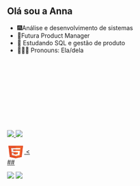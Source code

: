 ## Olá sou a Anna
- 🎆Análise e desenvolvimento de sistemas
- 🧠Futura Product Manager 
- 🎯 Estudando SQL e gestão de produto
- 🙋🏼‍♀️ Pronouns: Ela/dela


<div>
 <a href="https://github.com/annaceliaarantes">
  <img height="180em" src="https://github-readme-stats.vercel.app/api?username=annaceliaarantes&show_icons=false&theme=dracula&include_all_commits=true&count_private=true"/>
  <img height="180em" src="https://github-readme-stats.vercel.app/api/top-langs/?username=annaceliaarantes&layout=compact&langs_count=16&theme=dracula"/><img height="180em"                             
                                         
</div>
 <div style="display: inline_block"><br>
        <img align="center" alt="Rafa-HTML" height="30" width="40" src="https://raw.githubusercontent.com/devicons/devicon/master/icons/html5/html5-original.svg"   
         <img align="center" alt="Rafa-Python" height="30" width="40" src="https://raw.githubusercontent.com/devicons/devicon/master/icons/python/python-original.svg">
   <
</div>
  ##
 
<div> 

  <a href = "mailto:annaceliaarantes03@gmail.com"><img src="https://img.shields.io/badge/-Gmail-%23333?style=for-the-badge&logo=gmail&logoColor=white" target="_blank"></a>
  <a href="https://www.linkedin.com/in/anna-c%C3%A9lia-arantes-58bbbb157/" target="_blank"><img src="https://img.shields.io/badge/-LinkedIn-%230077B5?style=for-the-badge&logo=linkedin&logoColor=white" target="_blank"></a> 

 
 
</div>
